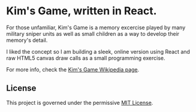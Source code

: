 # Kim's Game, written in React.
For those unfamiliar, Kim's Game is a memory excercise played by many military
sniper units as well as small children as a way to develop their memory's detail.

I liked the concept so I am building a sleek, online version using React and raw
HTML5 canvas draw calls as a small programming exercise.

For more info, check the [Kim's Game Wikipedia page](https://en.wikipedia.org/wiki/Kim%27s_Game).

## License
This project is governed under the permissive [MIT License](LICENSE).
